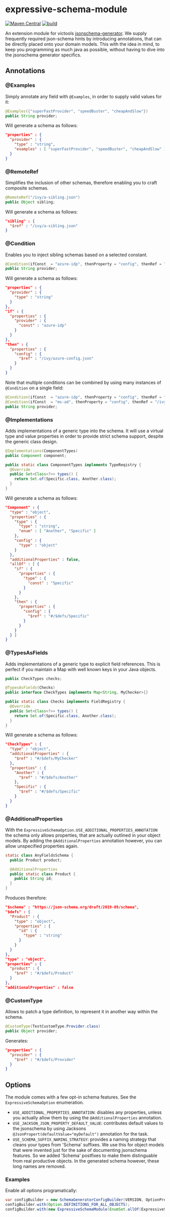 # expressive-schema-module

[![Maven Central](https://img.shields.io/maven-central/v/io.github.axonivy/jsonschema-module-expressive-annotations.svg?label=Maven%20Central&logo=apachemaven)](https://central.sonatype.com/artifact/io.github.axonivy/jsonschema-module-expressive-annotations/)
[![build](https://github.com/axonivy/expressive-schema-module/actions/workflows/ci.yml/badge.svg)](https://github.com/axonivy/expressive-schema-module/actions/workflows/ci.yml)

An extension module for victools [jsonschema-generator](https://github.com/victools/jsonschema-generator). 
We supply frequently required json-schema hints by introducing annotations, that can be directly placed onto your domain models. This with the idea in mind, to keep you programming as much java as possible, without having to dive into the jsonschema generator specifics.

## Annotations

### @Examples

Simply annotate any field with `@Examples`, in order to supply valid values for it:

```java
@Examples({"superFastProvider", "speedBuster", "cheapAndSlow"})
public String provider;
```

Will generate a schema as follows:

```json
"properties" : {
  "provider" : {
    "type" : "string",
    "examples" : [ "superFastProvider", "speedBuster", "cheapAndSlow" ]
  }
}
```

### @RemoteRef

Simplifies the inclusion of other schemas, therefore enabling you to craft composite schemas.

```java
@RemoteRef("/ivy/a-sibling.json")
public Object sibling;
```

Will generate a schema as follows:

```json
"sibling" : {
  "$ref" : "/ivy/a-sibling.json"
}
```

### @Condition

Enables you to inject sibling schemas based on a selected constant.

```java
@Condition(ifConst  = "azure-idp", thenProperty = "config", thenRef = "/ivy/azure-config.json")
public String provider;
```

Will generate a schema as follows:

```json
"properties" : {
  "provider" : {
    "type" : "string"
  }
},
"if" : {
  "properties" : {
    "provider" : {
      "const" : "azure-idp"
    }
  }
},
"then" : {
  "properties" : {
    "config" : {
      "$ref" : "/ivy/azure-config.json"
    }
  }
}
```

Note that multiple conditions can be combined by using many instances of `@Condition` on a single field:

```java
@Condition(ifConst  = "azure-idp", thenProperty = "config", thenRef = "/ivy/azure-config.json")
@Condition(ifConst  = "ms-ad", thenProperty = "config", thenRef = "/ivy/ldap-config.json")
public String provider;
```



### @Implementations

Adds implementations of a generic type into the schema. It will use a virtual type and value properties in order to provide strict schema support, despite the generic class design.

```java
@Implementations(ComponentTypes)
public Component component;

public static class ComponentTypes implements TypeReqistry {
  @Override
  public Set<Class<?>> types() {
    return Set.of(Specific.class, Another.class);
  }
}
```

Will generate a schema as follows:

```json
"Component" : {
  "type" : "object",
  "properties" : {
    "type" : {
      "type" : "string",
      "enum" : [ "Another", "Specific" ]
    },
    "config" : {
      "type" : "object"
    }
  },
  "additionalProperties" : false,
  "allOf" : [ {
    "if" : {
      "properties" : {
        "type" : {
          "const" : "Specific"
        }
      }
    },
    "then" : {
      "properties" : {
        "config" : {
          "$ref" : "#/$defs/Specific"
        }
      }
    }
  } ]
}
```

### @TypesAsFields

Adds implementations of a generic type to explicit field references. 
This is perfect if you maintain a Map with well known keys in your Java objects.

```java
public CheckTypes checks;

@TypesAsFields(Checks)
public interface CheckTypes implements Map<String, MyChecker>{}

public static class Checks implements FieldRegistry {
  @Override
  public Set<Class<?>> types() {
    return Set.of(Specific.class, Another.class);
  }
}
```

Will generate a schema as follows:

```json
"CheckTypes" : {
  "type" : "object",
  "additionalProperties" : {
    "$ref" : "#/$defs/MyChecker"
  },
  "properties" : {
    "Another" : {
      "$ref" : "#/$defs/Another"
    },
    "Specific" : {
      "$ref" : "#/$defs/Specific"
    }
  }
}
```


### @AdditionalProperties

With the `ExpressiveSchemaOption.USE_ADDITIONAL_PROPERTIES_ANNOTATION` the schema only allows properties,  that are actually outlined in your object models.
By adding the `@AdditionalProperties` annotation however, you can allow unspecified properties again.

```java
static class AnyFieldsSchema {
  public Product product;

  @AdditionalProperties
  public static class Product {
    public String id;
  }
}
```

Produces therefore:

```json
"$schema" : "https://json-schema.org/draft/2019-09/schema",
"$defs" : {
  "Product" : {
    "type" : "object",
    "properties" : {
      "id" : {
        "type" : "string"
      }
    }
  }
},
"type" : "object",
"properties" : {
  "product" : {
    "$ref" : "#/$defs/Product"
  }
},
"additionalProperties" : false
```

### @CustomType

Allows to patch a type definition, to represent it in another way within the schema.

```java
@CustomType(TestCustomType.Provider.class)
public Object provider;
```

Generates:

```json
"properties" : {
  "provider" : {
    "$ref" : "#/$defs/Provider"
  }
}
```

## Options

The module comes with a few opt-in schema features. See the `ExpressiveSchemaOption` enumeration.

- `USE_ADDITIONAL_PROPERTIES_ANNOTATION`: disables any properties, unless you actually allow them by using the `@AdditionalProperties` annotation.
- `USE_JACKSON_JSON_PROPERTY_DEFAULT_VALUE`: contributes default values to the jsonschema by using Jacksons `@JsonPropert(defaultValue="myDefault")` annotation for the task.
- `USE_SCHEMA_SUFFIX_NAMING_STRATEGY`: provides a naming strategy that cleans your types from 'Schema' suffixes. We use this for object models that were invented just for the sake of documenting jsonschema features. So we added 'Schema' postfixes to make them distinguable from real productive objects. In the generated schema however, these long names are removed.

### Examples

Enable all options programatically:

```java
var configBuilder = new SchemaGeneratorConfigBuilder(VERSION, OptionPreset.PLAIN_JSON);
configBuilder.with(Option.DEFINITIONS_FOR_ALL_OBJECTS);
configBuilder.with(new ExpressiveSchemaModule(EnumSet.allOf(ExpressiveSchemaOption.class)));
```
